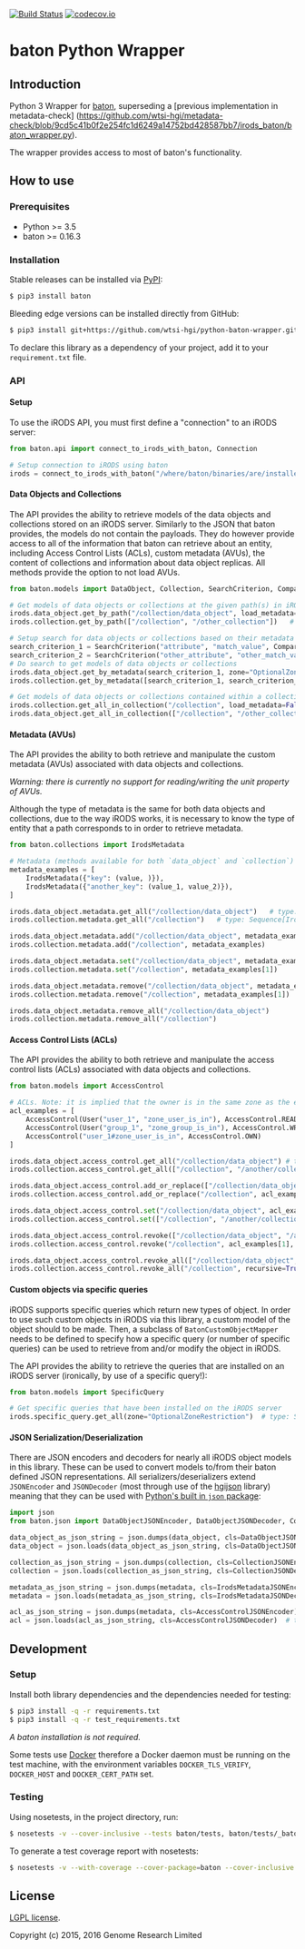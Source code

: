 [![Build Status](https://travis-ci.org/wtsi-hgi/python-common.svg)](https://travis-ci.org/wtsi-hgi/python-baton-wrapper)
[![codecov.io](https://codecov.io/gh/wtsi-hgi/python-baton-wrapper/graph/badge.svg)](https://codecov.io/github/wtsi-hgi/python-baton-wrapper)
# baton Python Wrapper


## Introduction
Python 3 Wrapper for [baton](https://github.com/wtsi-npg/baton), superseding a [previous implementation in 
metadata-check]
(https://github.com/wtsi-hgi/metadata-check/blob/9cd5c41b0f2e254fc1d6249a14752bd428587bb7/irods_baton/baton_wrapper.py).

The wrapper provides access to most of baton's functionality.


## How to use
### Prerequisites
- Python >= 3.5
- baton >= 0.16.3

### Installation
Stable releases can be installed via [PyPI](https://pypi.python.org/pypi?name=baton&:action=display):
```bash
$ pip3 install baton
```

Bleeding edge versions can be installed directly from GitHub:
```bash
$ pip3 install git+https://github.com/wtsi-hgi/python-baton-wrapper.git@<commit_id_or_branch_or_tag>#egg=baton
```

To declare this library as a dependency of your project, add it to your `requirement.txt` file.


### API
#### Setup
To use the iRODS API, you must first define a "connection" to an iRODS server:
```python
from baton.api import connect_to_irods_with_baton, Connection

# Setup connection to iRODS using baton
irods = connect_to_irods_with_baton("/where/baton/binaries/are/installed/", skip_baton_binaries_validation=False) # type: Connection
```

#### Data Objects and Collections
The API provides the ability to retrieve models of the data objects and collections stored on an iRODS server. Similarly 
to the JSON that baton provides, the models do not contain the payloads. They do however provide access to all of the 
information that baton can retrieve about an entity, including Access Control Lists (ACLs), custom metadata (AVUs),
the content of collections and information about data object replicas. All methods provide the option to not load AVUs.
```python
from baton.models import DataObject, Collection, SearchCriterion, ComparisonOperator

# Get models of data objects or collections at the given path(s) in iRODS
irods.data_object.get_by_path("/collection/data_object", load_metadata=False)    # type: DataObject:
irods.collection.get_by_path(["/collection", "/other_collection"])   # type: Sequence[Collection]:

# Setup search for data objects or collections based on their metadata
search_criterion_1 = SearchCriterion("attribute", "match_value", ComparisonOperator.EQUALS)
search_criterion_2 = SearchCriterion("other_attribute", "other_match_value", ComparisonOperator.LESS_THAN)
# Do search to get models of data objects or collections
irods.data_object.get_by_metadata(search_criterion_1, zone="OptionalZoneRestriction")   # type: Sequence[DataObject]
irods.collection.get_by_metadata([search_criterion_1, search_criterion_2], load_metadata=False)   # type: Sequence[Collection]

# Get models of data objects or collections contained within a collection(s)
irods.collection.get_all_in_collection("/collection", load_metadata=False)    # type: Sequence[Collection]
irods.data_object.get_all_in_collection(["/collection", "/other_collection"])   # type: Sequence[DataObject]
```

#### Metadata (AVUs)
The API provides the ability to both retrieve and manipulate the custom metadata (AVUs) associated with data objects and
collections.

*Warning: there is currently no support for reading/writing the unit property of AVUs.*

Although the type of metadata is the same for both data objects and collections, due to the way iRODS works, it is 
necessary to know the type of entity that a path corresponds to in order to retrieve metadata. 
```python
from baton.collections import IrodsMetadata

# Metadata (methods available for both `data_object` and `collection`)
metadata_examples = [
    IrodsMetadata({"key": (value, )}),
    IrodsMetadata({"another_key": (value_1, value_2)}),
]

irods.data_object.metadata.get_all("/collection/data_object")   # type: Sequence[IrodsMetadata]
irods.collection.metadata.get_all("/collection")   # type: Sequence[IrodsMetadata]

irods.data_object.metadata.add("/collection/data_object", metadata_examples[0])
irods.collection.metadata.add("/collection", metadata_examples)

irods.data_object.metadata.set("/collection/data_object", metadata_examples)
irods.collection.metadata.set("/collection", metadata_examples[1])

irods.data_object.metadata.remove("/collection/data_object", metadata_examples)
irods.collection.metadata.remove("/collection", metadata_examples[1])

irods.data_object.metadata.remove_all("/collection/data_object")
irods.collection.metadata.remove_all("/collection")
```

#### Access Control Lists (ACLs)
The API provides the ability to both retrieve and manipulate the access control lists (ACLs) associated with data 
objects and collections.
```python
from baton.models import AccessControl

# ACLs. Note: it is implied that the owner is in the same zone as the entity to which the access control is applied
acl_examples = [
    AccessControl(User("user_1", "zone_user_is_in"), AccessControl.READ),
    AccessControl(User("group_1", "zone_group_is_in"), AccessControl.WRITE),
    AccessControl("user_1#zone_user_is_in", AccessControl.OWN)
]

irods.data_object.access_control.get_all("/collection/data_object") # type: Set[AccessControl]
irods.collection.access_control.get_all(["/collection", "/another/collection"])  # type: List[Set[AccessControl]]

irods.data_object.access_control.add_or_replace(["/collection/data_object", "/another/data_object"], acl_examples[0])
irods.collection.access_control.add_or_replace("/collection", acl_examples, recursive=True)

irods.data_object.access_control.set("/collection/data_object", acl_examples[1])
irods.collection.access_control.set(["/collection", "/another/collection"], acl_examples[0], recursive=False)

irods.data_object.access_control.revoke(["/collection/data_object", "/another/data_object"], acl_examples)
irods.collection.access_control.revoke("/collection", acl_examples[1], recursive=True)

irods.data_object.access_control.revoke_all(["/collection/data_object", "/another/data_object"])
irods.collection.access_control.revoke_all("/collection", recursive=True)
```

#### Custom objects via specific queries
iRODS supports specific queries which return new types of object. In order to use such custom objects in iRODS via this
library, a custom model of the object should to be made. Then, a subclass of `BatonCustomObjectMapper` needs to be 
defined to specify how a specific query (or number of specific queries) can be used to retrieve from and/or modify the
object in iRODS.

The API provides the ability to retrieve the queries that are installed on an iRODS server (ironically, by use of a 
specific query!):
```python
from baton.models import SpecificQuery

# Get specific queries that have been installed on the iRODS server
irods.specific_query.get_all(zone="OptionalZoneRestriction")  # type: Sequence[SpecificQuery]
```

#### JSON Serialization/Deserialization
There are JSON encoders and decoders for nearly all iRODS object models in this library. These can be used to convert 
models to/from their baton defined JSON representations. All serializers/deserializers extend `JSONEncoder` and
`JSONDecoder` (most through use of the [hgijson](https://github.com/wtsi-hgi/python-json/) library) meaning that they 
can be used with [Python's built in `json` package](https://docs.python.org/3/library/json.html):
```python
import json
from baton.json import DataObjectJSONEncoder, DataObjectJSONDecoder, CollectionJSONEncoder, CollectionJSONDecoder, IrodsMetadataJSONEncoder, IrodsMetadataJSONDecoder, AccessControlJSONEncoder, AccessControlJSONDecoder

data_object_as_json_string = json.dumps(data_object, cls=DataObjectJSONEncoder)     # type: str
data_object = json.loads(data_object_as_json_string, cls=DataObjectJSONDecoder)     # type: DataObject

collection_as_json_string = json.dumps(collection, cls=CollectionJSONEncoder)   # type: str
collection = json.loads(collection_as_json_string, cls=CollectionJSONDecoder)   # type: Collection

metadata_as_json_string = json.dumps(metadata, cls=IrodsMetadataJSONEncoder)    # type: str
metadata = json.loads(metadata_as_json_string, cls=IrodsMetadataJSONDecoder)    # type: IrodsMetadata

acl_as_json_string = json.dumps(metadata, cls=AccessControlJSONEncoder)     # type: str
acl = json.loads(acl_as_json_string, cls=AccessControlJSONDecoder)  # type: List[AccessControl]
```


## Development
### Setup
Install both library dependencies and the dependencies needed for testing:
```bash
$ pip3 install -q -r requirements.txt
$ pip3 install -q -r test_requirements.txt
```
*A baton installation is not required.*

Some tests use [Docker](https://www.docker.com) therefore a Docker daemon must be running on the test machine, with the 
environment variables `DOCKER_TLS_VERIFY`, `DOCKER_HOST` and `DOCKER_CERT_PATH` set.

### Testing
Using nosetests, in the project directory, run:
```bash
$ nosetests -v --cover-inclusive --tests baton/tests, baton/tests/_baton
```

To generate a test coverage report with nosetests:
```bash
$ nosetests -v --with-coverage --cover-package=baton --cover-inclusive --tests baton/tests, baton/tests/_baton
```


## License
[LGPL license](LICENSE.txt).

Copyright (c) 2015, 2016 Genome Research Limited
